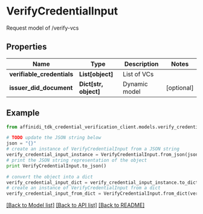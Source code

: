 # VerifyCredentialInput

Request model of /verify-vcs

## Properties

| Name                       | Type                  | Description   | Notes      |
| -------------------------- | --------------------- | ------------- | ---------- |
| **verifiable_credentials** | **List[object]**      | List of VCs   |
| **issuer_did_document**    | **Dict[str, object]** | Dynamic model | [optional] |

## Example

```python
from affinidi_tdk_credential_verification_client.models.verify_credential_input import VerifyCredentialInput

# TODO update the JSON string below
json = "{}"
# create an instance of VerifyCredentialInput from a JSON string
verify_credential_input_instance = VerifyCredentialInput.from_json(json)
# print the JSON string representation of the object
print VerifyCredentialInput.to_json()

# convert the object into a dict
verify_credential_input_dict = verify_credential_input_instance.to_dict()
# create an instance of VerifyCredentialInput from a dict
verify_credential_input_from_dict = VerifyCredentialInput.from_dict(verify_credential_input_dict)
```

[[Back to Model list]](../README.md#documentation-for-models) [[Back to API list]](../README.md#documentation-for-api-endpoints) [[Back to README]](../README.md)
